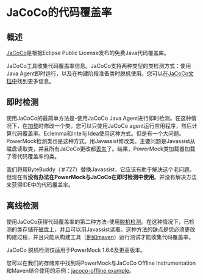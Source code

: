 # JaCoCo的代码覆盖率

## 概述 ## 
[JaCoCo](https://github.com/jacoco/jacoco)是根据Eclipse Public License发布的免费Java代码覆盖库。

JaCoCo工具收集代码覆盖率信息。JaCoCo支持两种类型的类检测方式：使用Java Agent即时运行，以及在构建阶段准备类时脱机使用。您可以在[JaCoCo文档中](http://www.eclemma.org/jacoco/trunk/doc/index.html)找到更多信息。

## 即时检测 ##

使用JaCoCo的最简单方法是-使用JaCoCo Java Agent进行即时检测。在这种情况下，在[加载](https://docs.oracle.com/javase/7/docs/api/java/lang/instrument/Instrumentation.html)时修改一个类。您可以只使用JaCoCo agent运行应用程序，然后计算代码覆盖率。Eclemma和Intellij Idea使用这种方式。但是有一个大问题。PowerMock检测类也是这种方式。用Javassist修改类。主要问题是Javassist从磁盘读取类，并且所有JaCoCo更改都[丢失](https://github.com/jacoco/jacoco/issues/51)了。结果，PowerMock类加载器加载了零代码覆盖率的类。

我们将用ByteBuddy（＃727）替换Javassist，它应该有助于解决这个老问题。但现在有**没有办法在PowerMock与JaCoCo在即时检测中使用**。并没有解决方法来获得IDE中的代码覆盖率。

##  

## 离线检测 ##

使用JaCoCo获得代码覆盖率的第二种方法-使用[脱机检测](http://www.eclemma.org/jacoco/trunk/doc/offline.html)。在这种情况下，已检测的类存储在磁盘上，并且可以用Javassist读取。这种方法的缺点是您必须更改构建过程，并且只能从构建工具（[例如maven](http://www.eclemma.org/jacoco/trunk/doc/examples/build/pom-offline.xml)）运行测试才能收集代码覆盖率。

JaCoCo 脱机检测仅适用于PowerMock 1.6.6及更高版本。

您可以在我们的存储库中找到将PowerMock与JaCoCo Offline Instrumentation和Maven结合使用的示例：[jacoco-offline example](https://github.com/powermock/powermock-examples-maven/tree/master/jacoco-offline)。

